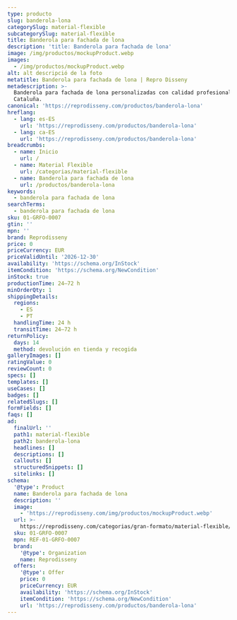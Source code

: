 ```yaml
---
type: producto
slug: banderola-lona
categorySlug: material-flexible
subcategorySlug: material-flexible
title: Banderola para fachada de lona
description: 'title: Banderola para fachada de lona'
image: /img/productos/mockupProduct.webp
images:
  - /img/productos/mockupProduct.webp
alt: alt descripció de la foto
metatitle: Banderola para fachada de lona | Repro Disseny
metadescription: >-
  Banderola para fachada de lona personalizadas con calidad profesional en
  Cataluña.
canonical: 'https://reprodisseny.com/productos/banderola-lona'
hreflang:
  - lang: es-ES
    url: 'https://reprodisseny.com/productos/banderola-lona'
  - lang: ca-ES
    url: 'https://reprodisseny.com/productos/banderola-lona'
breadcrumbs:
  - name: Inicio
    url: /
  - name: Material Flexible
    url: /categorias/material-flexible
  - name: Banderola para fachada de lona
    url: /productos/banderola-lona
keywords:
  - banderola para fachada de lona
searchTerms:
  - banderola para fachada de lona
sku: 01-GRFO-0007
gtin: ''
mpn: ''
brand: Reprodisseny
price: 0
priceCurrency: EUR
priceValidUntil: '2026-12-30'
availability: 'https://schema.org/InStock'
itemCondition: 'https://schema.org/NewCondition'
inStock: true
productionTime: 24–72 h
minOrderQty: 1
shippingDetails:
  regions:
    - ES
    - PT
  handlingTime: 24 h
  transitTime: 24–72 h
returnPolicy:
  days: 14
  method: devolución en tienda y recogida
galleryImages: []
ratingValue: 0
reviewCount: 0
specs: []
templates: []
useCases: []
badges: []
relatedSlugs: []
formFields: []
faqs: []
ad:
  finalUrl: ''
  path1: material-flexible
  path2: banderola-lona
  headlines: []
  descriptions: []
  callouts: []
  structuredSnippets: []
  sitelinks: []
schema:
  '@type': Product
  name: Banderola para fachada de lona
  description: ''
  image:
    - 'https://reprodisseny.com/img/productos/mockupProduct.webp'
  url: >-
    https://reprodisseny.com/categorias/gran-formato/material-flexible/banderola-lona
  sku: 01-GRFO-0007
  mpn: REF-01-GRFO-0007
  brand:
    '@type': Organization
    name: Reprodisseny
  offers:
    '@type': Offer
    price: 0
    priceCurrency: EUR
    availability: 'https://schema.org/InStock'
    itemCondition: 'https://schema.org/NewCondition'
    url: 'https://reprodisseny.com/productos/banderola-lona'
---
```


